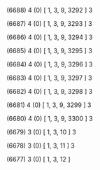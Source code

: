 (6688) 4 (0) [ 1, 3, 9, 3292 ] 3 


(6687) 4 (0) [ 1, 3, 9, 3293 ] 3 


(6686) 4 (0) [ 1, 3, 9, 3294 ] 3 


(6685) 4 (0) [ 1, 3, 9, 3295 ] 3 


(6684) 4 (0) [ 1, 3, 9, 3296 ] 3 


(6683) 4 (0) [ 1, 3, 9, 3297 ] 3 


(6682) 4 (0) [ 1, 3, 9, 3298 ] 3 


(6681) 4 (0) [ 1, 3, 9, 3299 ] 3 


(6680) 4 (0) [ 1, 3, 9, 3300 ] 3 


(6679) 3 (0) [ 1, 3, 10 ] 3 


(6678) 3 (0) [ 1, 3, 11 ] 3 


(6677) 3 (0) [ 1, 3, 12 ]  

